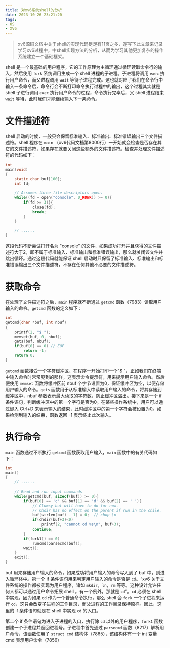 ```yaml
---
title: 对xv6系统shell的分析
date: 2023-10-26 23:21:20
tags:
- OS
- XV6
---
```

> xv6源码文档中关于shell的实现代码足足有11页之多，遂写下此文章来记录学习xv6过程中，中shell实现方法的分析，从而为学习其他更加复杂的操作系统建立一个基础框架。

shell 是一个最基础的用户程序，它的工作原理为主循环通过循环读取命令行的输入，然后使用 `fork` 系统调用生成一个 shell 进程的子进程。子进程将调用 `exec` 执行用户命令，而父进程调用 `wait` 等待子进程完成。这也就对应了我们在命令行中输入一条命令后，命令行会不断打印命令执行过程中的输出，这个过程其实就是 shell 子进行调用 `exec` 执行用户命令的过程，命令执行完毕后，父 shell 进程结束 `wait` 等待，此时我们才能继续输入下一条命令。

# 文件描述符

shell 启动的时候，一般只会保留标准输入、标准输出、标准错误输出三个文件描述符。shell 程序在 `main` （xv6代码文档第8000行）一开始就会检查是否存在其它的文件描述符，如果存在就要关闭这些额外的文件描述符。检查并处理文件描述符的代码如下：

```c
int
main(void)
{
    static char buf[100];
    int fd;
    
    // Assumes three file descriptors open.
    while((fd = open("console", 0_RDWR)) >= 0){
        if(fd >= 3)}{
        	close(fd);
        	break;
    	}
    }
	
	// ......
}
```

这段代码不断尝试打开名为 "console" 的文件，如果成功打开并且获得的文件描述符大于2，即不属于标准输入、标准输出和标准错误输出，那么就关闭该文件并跳出循环。通过这段代码就能保证 shell 启动时只保留了标准输入、标准输出和标准错误输出三个文件描述符，不存在任何其他不必要的文件描述符。

# 获取命令

在处理了文件描述符之后，`main` 程序就不断通过 `getcmd` 函数（7983）读取用户输入的命令。`getcmd` 函数的定义如下：

```c
int
getcmd(char *buf, int nbuf)
{
    printf(2, "$ ");
    memset(buf, 0, nbuf);
    gets(buf, nbuf);
    if(buf[0] == 0) // EOF
        return -1;
    return 0;
}
```

`getcmd` 函数接受一个字符缓冲区，在程序一开始打印一个"$ "，正如我们在终端中输入命令时常常见到的那样，这表示命令提示符，用来提示用户输入命令。然后便使用 `memset` 函数将缓冲区前 nbuf 个字节设置为0，保证缓冲区为空，以便存储用户输入的命令。`gets` 函数用于从标准输入中读取用户输入的命令，将其存储到缓冲区中，nbuf 参数表示最大读取的字符数，防止缓冲区溢出。接下来是一个 if 条件语句，判断缓冲区中的第一个字符是否为0。在某些操作系统中，用户可以通过键入 Ctrl+D 来表示输入的结束，此时缓冲区中的第一个字符会被设置为0。如果检测到输入的结束，函数返回 -1 表示终止此次输入。

# 执行命令

`main` 函数通过不断执行 `getcmd` 函数获取用户输入，`main` 函数中的有关代码如下：

```c
int
main()
{
    // ......
    
    // Read and run input commands
    while(getcmd(buf, sizeof(buf)) >= 0){
        if(buf[0] == 'c' && buf[1] == 'd' && buf[2] == ' '){
            // Clumsy but will have to do for now.
            // Chdir has no effect on the parent if run in the chile.
            buf[strlen(buf) - 1] = 0;  // chop \n
            if(chdir(buf+3)<0)
                printf(2, "cannot cd %s\n", buf+3);
            continue;
        }
        if(fork1() == 0)
            runcmd(parsecmd(buf));
        wait();
    }
    exit();
}
```

buf 用来存储用户输入的命令，如果成功将用户输入的命令写入到了 buf 中，则进入循环体中。第一个 if 条件语句用来判定用户输入的命令是否是 `cd`。“xv6 关于文件系统的操作都被实现为用户程序，诸如 `mkdir`，`ln`，`rm` 等等。这种设计允许任何人都可以通过用户命令拓展 shell 。有一个例外，那就是 `cd`”。`cd` 必须在 shell 中实现，因为如果 `cd` 作为一个普通命令执行，那么 shell 会 `fork` 一个子进程来运行 `cd`，这只会改变子进程的工作目录，而父进程的工作目录保持原样。因此，这里的 if 条件语句就是在 shell 中实现 `cd` 的入口。

第二个 if 条件语句为进入子进程的入口，执行除 `cd` 以外的用户程序，`fork1` 函数创建一个子进程并返回进程号。子进程中首先通过 `parsecmd` 函数（8217）解析用户命令，该函数使用了 `struct cmd` 结构体（7865），该结构体有一个 int 变量 cmd 表示用户命令（7856）
